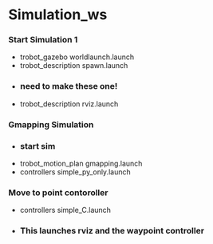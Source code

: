# Simulation_ws

### Start Simulation 1
- trobot_gazebo worldlaunch.launch
- trobot_description spawn.launch
- ### need to make these one!
- trobot_description rviz.launch

### Gmapping Simulation
- ### start sim
- trobot_motion_plan gmapping.launch
- controllers simple_py_only.launch 

### Move to point contoroller
- controllers simple_C.launch 
- ### This launches rviz and the waypoint controller
